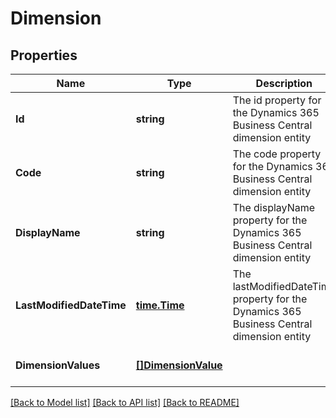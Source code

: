 # Dimension

## Properties
Name | Type | Description | Notes
------------ | ------------- | ------------- | -------------
**Id** | **string** | The id property for the Dynamics 365 Business Central dimension entity | [optional] [default to null]
**Code** | **string** | The code property for the Dynamics 365 Business Central dimension entity | [optional] [default to null]
**DisplayName** | **string** | The displayName property for the Dynamics 365 Business Central dimension entity | [optional] [default to null]
**LastModifiedDateTime** | [**time.Time**](time.Time.md) | The lastModifiedDateTime property for the Dynamics 365 Business Central dimension entity | [optional] [default to null]
**DimensionValues** | [**[]DimensionValue**](dimensionValue.md) |  | [optional] [default to null]

[[Back to Model list]](../README.md#documentation-for-models) [[Back to API list]](../README.md#documentation-for-api-endpoints) [[Back to README]](../README.md)

